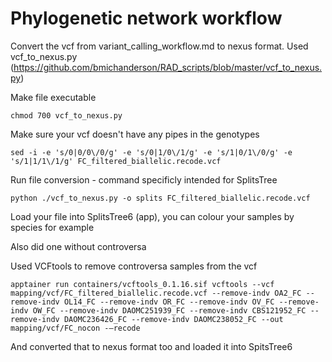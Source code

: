 # Phylogenetic network workflow

Convert the vcf from variant_calling_workflow.md to nexus format. Used vcf_to_nexus.py (https://github.com/bmichanderson/RAD_scripts/blob/master/vcf_to_nexus.py)

Make file executable
```{r}
chmod 700 vcf_to_nexus.py
```

Make sure your vcf doesn't have any pipes in the genotypes
```{r}
sed -i -e 's/0|0/0\/0/g' -e 's/0|1/0\/1/g' -e 's/1|0/1\/0/g' -e 's/1|1/1\/1/g' FC_filtered_biallelic.recode.vcf
```

Run file conversion - command specificly intended for SplitsTree
```{r}
python ./vcf_to_nexus.py -o splits FC_filtered_biallelic.recode.vcf
```

Load your file into SplitsTree6 (app), you can colour your samples by species for example

Also did one without controversa

Used VCFtools to remove controversa samples from the vcf
```{r}
apptainer run containers/vcftools_0.1.16.sif vcftools --vcf mapping/vcf/FC_filtered_biallelic.recode.vcf --remove-indv OA2_FC --remove-indv OL14_FC --remove-indv OR_FC --remove-indv OV_FC --remove-indv OW_FC --remove-indv DAOMC251939_FC --remove-indv CBS121952_FC --remove-indv DAOMC236426_FC --remove-indv DAOMC238052_FC --out mapping/vcf/FC_nocon -–recode
```
And converted that to nexus format too and loaded it into SpitsTree6
